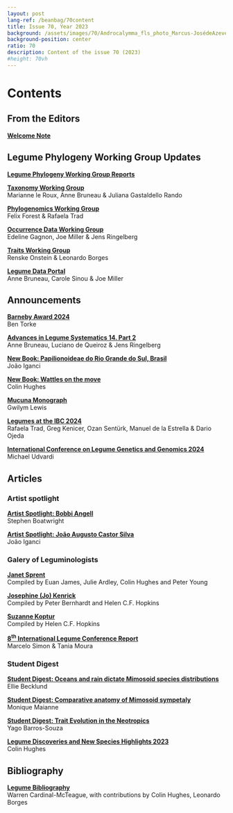 ```yaml
---
layout: post
lang-ref: /beanbag/70content
title: Issue 70, Year 2023
background: /assets/images/70/Androcalymma_fls_photo_Marcus-JosédeAzevedoFalcão_sq.jpg
background-position: center
ratio: 70
description: Content of the issue 70 (2023)
#height: 70vh
---
```


# Contents


## From the Editors

**[Welcome Note](/beanbag/70/issue-70-welcome-note/)**  

## Legume Phylogeny Working Group Updates

**[Legume Phylogeny Working Group Reports](/beanbag/70/issue-70-legume-phylogeny-working-group-reports)**  

**[Taxonomy Working Group](/beanbag/70/issue-70-taxonomy-working-group)**  
Marianne le Roux, Anne Bruneau & Juliana Gastaldello Rando  

**[Phylogenomics Working Group](/beanbag/70/issue-70-phylogenomics-working-group)**  
Felix Forest & Rafaela Trad  

**[Occurrence Data Working Group](/beanbag/70/issue-70-occurrence-working-group)**  
Edeline Gagnon, Joe Miller & Jens Ringelberg  

**[Traits Working Group](/beanbag/70/issue-70-traits-working-group)**  
Renske Onstein & Leonardo Borges  

**[Legume Data Portal](/beanbag/70/issue-70-legume-data-portal)**  
Anne Bruneau, Carole Sinou & Joe Miller  

## Announcements

**[Barneby Award 2024](/beanbag/70/issue-70-barneby-award-2024)**  
Ben Torke  

**[Advances in Legume Systematics 14. Part 2](/beanbag/70/issue-70-ALS14-2)**  
Anne Bruneau, Luciano de Queiroz & Jens Ringelberg  

**[New Book: Papilionoideae do Rio Grande do Sul, Brasil](/beanbag/70/issue-70-new-book-papilionoideae-rio-grande-do-sul)**  
João Iganci  

**[New Book: Wattles on the move](/beanbag/70/issue-70-new-book-wattles-on-the-move)**  
Colin Hughes  

**[Mucuna Monograph](/beanbag/70/issue-70-mucuna-request)**  
Gwilym Lewis  

**[Legumes at the IBC 2024](/beanbag/70/issue-70-legumes-at-the-ibc)**  
Rafaela Trad, Greg Kenicer, Ozan Sentürk, Manuel de la Estrella & Dario Ojeda  

**[International Conference on Legume Genetics and Genomics 2024](/beanbag/70/issue-70-international_legume_genomics)**  
Michael Udvardi  

## Articles

### Artist spotlight

**[Artist Spotlight: Bobbi Angell](/beanbag/70/issue-70-artist-spotlight-bobbi-angell)**  
Stephen Boatwright  

**[Artist Spotlight: João Augusto Castor Silva](/beanbag/70/issue-70-artist-spotlight-joao-augusto-castor-silva)**  
João Iganci  

### Galery of Leguminologists

**[Janet Sprent](/beanbag/70/issue-70-gallery-leguminologists#1.1)**  
Compiled by Euan James, Julie Ardley, Colin Hughes and Peter Young  

**[Josephine (Jo) Kenrick](/beanbag/70/issue-70-gallery-leguminologists#1.2)**  
Compiled by Peter Bernhardt and Helen C.F. Hopkins  

**[Suzanne Koptur](/beanbag/70/issue-70-gallery-leguminologists#1.3)**  
Compiled by Helen C.F. Hopkins  

**[8<sup>th</sup> International Legume Conference Report](/beanbag/70/issue-70-8ILC)**  
Marcelo Simon & Tania Moura  

### Student Digest

**[Student Digest: Oceans and rain dictate Mimosoid species distributions](/beanbag/70/issue-70-student-digest-becklund)**  
Ellie Becklund  

**[Student Digest: Comparative anatomy of Mimosoid sympetaly](/beanbag/70/issue-70-student-digest-maianne)**  
Monique Maianne  

**[Student Digest: Trait Evolution in the Neotropics](/beanbag/70/issue-70-student-digest-barros-souza)**  
Yago Barros-Souza  

**[Legume Discoveries and New Species Highlights 2023](/beanbag/70/issue-70-new-species-highlights)**  
Colin Hughes  

## Bibliography

**[Legume Bibliography](/beanbag/70/issue-70-legume-bibliography_2023)**  
Warren Cardinal-McTeague, with contributions by Colin Hughes, Leonardo Borges   

